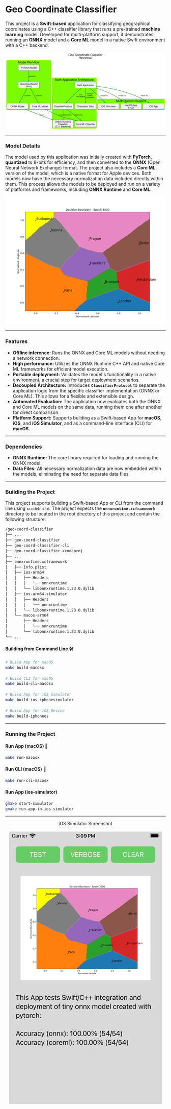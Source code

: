 # Geo Coordinate Classifier

This project is a **Swift-based** application for classifying geographical coordinates using a C++ classifier library that runs a pre-trained **machine learning** model. Developed for multi-platform support, it demonstrates running an **ONNX** model and a **Core ML** model in a native Swift environment with a C++ backend.

![](data/classify-city-gc5.svg)

-----

### Model Details

The model used by this application was initially created with **PyTorch**, **quantized** to 8-bits for efficiency, and then converted to the **ONNX** (Open Neural Network Exchange) format. The project also includes a **Core ML** version of the model, which is a native format for Apple devices. Both models now have the necessary normalization data included directly within them. This process allows the models to be deployed and run on a variety of platforms and frameworks, including **ONNX Runtime** and **Core ML**.

![](data/classify-city-gc.svg)

-----

### Features

  * **Offline inference:** Runs the ONNX and Core ML models without needing a network connection.
  * **High performance:** Utilizes the ONNX Runtime C++ API and native Core ML frameworks for efficient model execution.
  * **Portable deployment:** Validates the model's functionality in a native environment, a crucial step for target deployment scenarios.
  * **Decoupled Architecture:** Introduces **`ClassifierProtocol`** to separate the application logic from the specific classifier implementation (ONNX or Core ML). This allows for a flexible and extensible design.
  * **Automated Evaluation:** The application now evaluates both the ONNX and Core ML models on the same data, running them one after another for direct comparison.
  * **Platform Support:** Supports building as a Swift-based App for **macOS**, **iOS**, and **iOS Simulator**, and as a command-line interface (CLI) for **macOS**.

-----

### Dependencies

  * **ONNX Runtime:** The core library required for loading and running the ONNX model.
  * **Data Files:** All necessary normalization data are now embedded within the models, eliminating the need for separate data files.

-----

### Building the Project

This project supports building a Swift-based App or CLI from the command line using `xcodebuild`. The project expects the **`onnxruntime.xcframework`** directory to be located in the root directory of this project and contain the following structure:

```txt
/geo-coord-classifier
├── ...
├── geo-coord-classifier
├── geo-coord-classifier-cli
├── geo-coord-classifier.xcodeproj
├── ...
├── onnxruntime.xcframework
│   ├── Info.plist
│   ├── ios-arm64
│   │   ├── Headers
│   │   │   └── onnxruntime
│   │   └── libonnxruntime.1.23.0.dylib
│   ├── ios-arm64-simulator
│   │   ├── Headers
│   │   │   └── onnxruntime
│   │   └── libonnxruntime.1.23.0.dylib
│   └── macos-arm64
│       ├── Headers
│       │   └── onnxruntime
│       └── libonnxruntime.1.23.0.dylib
└── ...
```

#### Building from Command Line 🛠️

```bash
# Build App for macOS
make build-macosx

# Build CLI for macOS
make build-cli-macosx

# Build App for iOS Simulator
make build-ios-iphonesimulator

# Build App for iOS Device
make build-iphoneos
```

-----

### Running the Project

#### Run App (macOS) 🚀

```bash
make run-macosx
```

#### Run CLI (macOS) 🏃

```bash
make run-cli-macosx
```

#### Run App (ios-simulator)

```bash
gmake start-simulator
gmake run-app-in-ios-simulator
```

-----

<p align="center">
iOS Simulator Screenshot
<br><br>
<img src="data/SimulatorScreenshotiPhoneAir.png" alt="something went wrong" style="width:480px;">
</p>

